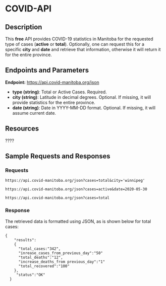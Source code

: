 # COVID-API

## Description

This **free** API provides COVID-19 statistics in Manitoba for the requested type of cases (**active** or **total**). Optionally, one can request this for a specific **city** and **date** and retrieve that information, otherwise it will return it for the entire province.

## Endpoints and Parameters
**Endpoint:** https://api.covid-manitoba.org/json

* **type (string)**: Total or Active Cases. Required.
* **city (string)**: Latitude in decimal degrees. Optional. If missing, it will provide statistics for the entire province.                                  
* **date (string)**: Date in YYYY-MM-DD format. Optional. If missing, it will assume current date.                  

## Resources


????

## Sample Requests and Responses

### Requests
```
https://api.covid-manitoba.org/json?cases=total&city='winnipeg'            

https://api.covid-manitoba.org/json?cases=active&date=2020-05-30

https://api.covid-manitoba.org/json?cases=total
```


### Response

The retrieved data is formatted using JSON, as is shown below for total cases:


  ```
  {                       
      "results":                          
      {                                        
        "total_cases:"342",                                
        "inrease_cases_from_previous_day":"50"                      
        "total_deaths":"12",                      
        "increase_deaths_from previous_day":"1"                   
        "total_recovered":"100"                           
      },                           
       "status":"OK"                                      
    }        
  ```
